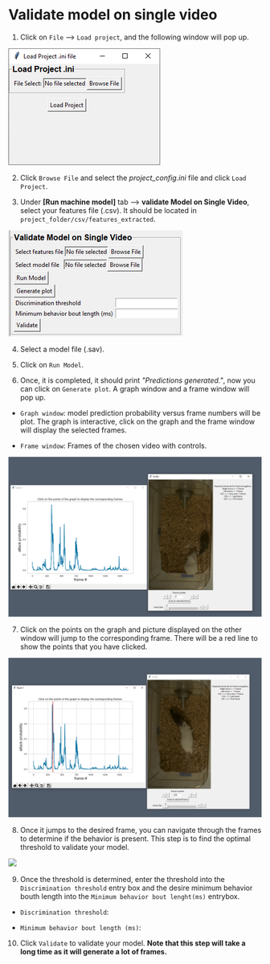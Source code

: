# Validate model on single video

1. Click on `File` --> `Load project`, and the following window will pop up.

![](/images/loadprojectini.PNG)

2. Click `Browse File` and select the *project_config.ini* file and click `Load Project`.

3. Under **[Run machine model]** tab --> **validate Model on Single Video**, select your features file (.csv). It should be located in `project_folder/csv/features_extracted`.

![](/images/validatemodel_graph.PNG)

4. Select a model file (.sav).

5. Click on `Run Model`.

6. Once, it is completed, it should print *"Predictions generated."*, now you can click on `Generate plot`. A graph window and a frame window will pop up.

- `Graph window`: model prediction probability versus frame numbers will be plot. The graph is interactive, click on the graph and the frame window will display the selected frames.

- `Frame window`: Frames of the chosen video with controls.

![](/images/validategraph1.PNG)

7. Click on the points on the graph and picture displayed on the other window will jump to the corresponding frame. There will be a red line to show the points that you have clicked.

![](/images/validategraph2.PNG)

8. Once it jumps to the desired frame, you can navigate through the frames to determine if the behavior is present. This step is to find the optimal threshold to validate your model.

![](/images/validategraph.gif)

9. Once the threshold is determined, enter the threshold into the `Discrimination threshold` entry box and the desire minimum behavior bouth length into the `Minimum behavior bout lenght(ms)` entrybox.

- `Discrimination threshold`:

- `Minimum behavior bout length (ms)`:

10. Click `Validate` to validate your model. **Note that this step will take a long time as it will generate a lot of frames.**
